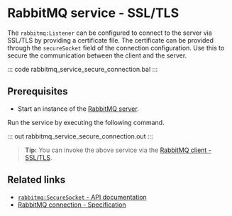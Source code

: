 # RabbitMQ service - SSL/TLS

The `rabbitmq:Listener` can be configured to connect to the server via SSL/TLS by providing a certificate file. The certificate can be provided through the `secureSocket` field of the connection configuration. Use this to secure the communication between the client and the server.

::: code rabbitmq_service_secure_connection.bal :::

## Prerequisites
- Start an instance of the [RabbitMQ server](https://www.rabbitmq.com/download.html).

Run the service by executing the following command.

::: out rabbitmq_service_secure_connection.out :::

>**Tip:** You can invoke the above service via the [RabbitMQ client - SSL/TLS](/learn/by-example/rabbitmq-client-secure-connection/).

## Related links
- [`rabbitmq:SecureSocket` - API documentation](https://lib.ballerina.io/ballerinax/rabbitmq/latest/records/SecureSocket)
- [RabbitMQ connection - Specification](https://github.com/ballerina-platform/module-ballerinax-rabbitmq/blob/master/docs/spec/spec.md#2-connection)
